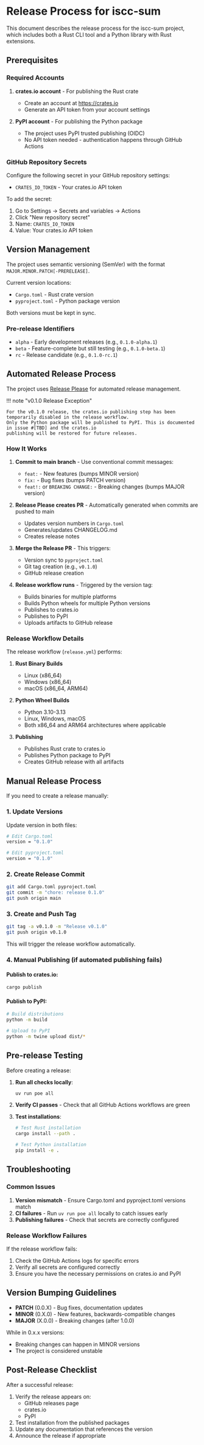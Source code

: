 # Release Process for iscc-sum

This document describes the release process for the iscc-sum project, which includes both a Rust CLI tool and a
Python library with Rust extensions.

## Prerequisites

### Required Accounts

1. **crates.io account** - For publishing the Rust crate

    - Create an account at https://crates.io
    - Generate an API token from your account settings

2. **PyPI account** - For publishing the Python package

    - The project uses PyPI trusted publishing (OIDC)
    - No API token needed - authentication happens through GitHub Actions

### GitHub Repository Secrets

Configure the following secret in your GitHub repository settings:

- `CRATES_IO_TOKEN` - Your crates.io API token

To add the secret:

1. Go to Settings → Secrets and variables → Actions
2. Click "New repository secret"
3. Name: `CRATES_IO_TOKEN`
4. Value: Your crates.io API token

## Version Management

The project uses semantic versioning (SemVer) with the format `MAJOR.MINOR.PATCH[-PRERELEASE]`.

Current version locations:

- `Cargo.toml` - Rust crate version
- `pyproject.toml` - Python package version

Both versions must be kept in sync.

### Pre-release Identifiers

- `alpha` - Early development releases (e.g., `0.1.0-alpha.1`)
- `beta` - Feature-complete but still testing (e.g., `0.1.0-beta.1`)
- `rc` - Release candidate (e.g., `0.1.0-rc.1`)

## Automated Release Process

The project uses [Release Please](https://github.com/googleapis/release-please) for automated release
management.

!!! note "v0.1.0 Release Exception"

    For the v0.1.0 release, the crates.io publishing step has been temporarily disabled in the release workflow.
    Only the Python package will be published to PyPI. This is documented in issue #[TBD] and the crates.io
    publishing will be restored for future releases.

### How It Works

1. **Commit to main branch** - Use conventional commit messages:

    - `feat:` - New features (bumps MINOR version)
    - `fix:` - Bug fixes (bumps PATCH version)
    - `feat!:` or `BREAKING CHANGE:` - Breaking changes (bumps MAJOR version)

2. **Release Please creates PR** - Automatically generated when commits are pushed to main

    - Updates version numbers in `Cargo.toml`
    - Generates/updates CHANGELOG.md
    - Creates release notes

3. **Merge the Release PR** - This triggers:

    - Version sync to `pyproject.toml`
    - Git tag creation (e.g., `v0.1.0`)
    - GitHub release creation

4. **Release workflow runs** - Triggered by the version tag:

    - Builds binaries for multiple platforms
    - Builds Python wheels for multiple Python versions
    - Publishes to crates.io
    - Publishes to PyPI
    - Uploads artifacts to GitHub release

### Release Workflow Details

The release workflow (`release.yml`) performs:

1. **Rust Binary Builds**

    - Linux (x86_64)
    - Windows (x86_64)
    - macOS (x86_64, ARM64)

2. **Python Wheel Builds**

    - Python 3.10-3.13
    - Linux, Windows, macOS
    - Both x86_64 and ARM64 architectures where applicable

3. **Publishing**

    - Publishes Rust crate to crates.io
    - Publishes Python package to PyPI
    - Creates GitHub release with all artifacts

## Manual Release Process

If you need to create a release manually:

### 1. Update Versions

Update version in both files:

```bash
# Edit Cargo.toml
version = "0.1.0"

# Edit pyproject.toml
version = "0.1.0"
```

### 2. Create Release Commit

```bash
git add Cargo.toml pyproject.toml
git commit -m "chore: release 0.1.0"
git push origin main
```

### 3. Create and Push Tag

```bash
git tag -a v0.1.0 -m "Release v0.1.0"
git push origin v0.1.0
```

This will trigger the release workflow automatically.

### 4. Manual Publishing (if automated publishing fails)

#### Publish to crates.io:

```bash
cargo publish
```

#### Publish to PyPI:

```bash
# Build distributions
python -m build

# Upload to PyPI
python -m twine upload dist/*
```

## Pre-release Testing

Before creating a release:

1. **Run all checks locally**:

    ```bash
    uv run poe all
    ```

2. **Verify CI passes** - Check that all GitHub Actions workflows are green

3. **Test installations**:

    ```bash
    # Test Rust installation
    cargo install --path .

    # Test Python installation
    pip install -e .
    ```

## Troubleshooting

### Common Issues

1. **Version mismatch** - Ensure Cargo.toml and pyproject.toml versions match
2. **CI failures** - Run `uv run poe all` locally to catch issues early
3. **Publishing failures** - Check that secrets are correctly configured

### Release Workflow Failures

If the release workflow fails:

1. Check the GitHub Actions logs for specific errors
2. Verify all secrets are configured correctly
3. Ensure you have the necessary permissions on crates.io and PyPI

## Version Bumping Guidelines

- **PATCH** (0.0.X) - Bug fixes, documentation updates
- **MINOR** (0.X.0) - New features, backwards-compatible changes
- **MAJOR** (X.0.0) - Breaking changes (after 1.0.0)

While in 0.x.x versions:

- Breaking changes can happen in MINOR versions
- The project is considered unstable

## Post-Release Checklist

After a successful release:

1. Verify the release appears on:
    - GitHub releases page
    - crates.io
    - PyPI
2. Test installation from the published packages
3. Update any documentation that references the version
4. Announce the release if appropriate
